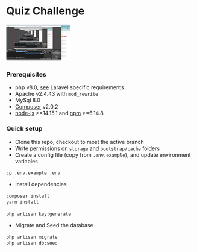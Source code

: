 # Quiz Challenge
![Alt text](https://github.com/Rishabhandari/GratituteInterviewCode/blob/master/GratituteQuizChallenge/screen/Quiz.gif)
### Prerequisites

-   php v8.0, [see](https://laravel.com/docs/installation) Laravel specific requirements
-   Apache v2.4.43 with `mod_rewrite`
-   MySql 8.0
-   [Composer](https://getcomposer.org) v2.0.2
-   [node-js](https://github.com/creationix/nvm) >=14.15.1 and [npm](https://www.npmjs.com/) >=6.14.8

### Quick setup

-   Clone this repo, checkout to most the active branch
-   Write permissions on `storage` and `bootstrap/cache` folders
-   Create a config file (copy from `.env.example`), and update environment variables

```
cp .env.example .env
```

-   Install dependencies

```
composer install
yarn install

php artisan key:generate
```

-   Migrate and Seed the database

```
php artisan migrate
php artisan db:seed
```




